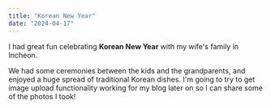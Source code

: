 ```yaml
---
title: "Korean New Year"
date: "2024-04-17"
---
```


I had great fun celebrating **Korean New Year** with my wife's family in Incheon.

We had some ceremonies between the kids and the grandparents, and enjoyed a huge spread of traditional Korean dishes.
I'm going to try to get image upload functionality working for my blog later on so I can share some of the photos I took!
